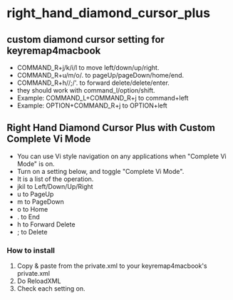 right_hand_diamond_cursor_plus
==============================

## custom diamond cursor setting for keyremap4macbook

* COMMAND_R+j/k/i/l to move left/down/up/right.
* COMMAND_R+u/m/o/. to pageUp/pageDown/home/end.
* COMMAND_R+h//;/'. to forward delete/delete/enter.
* they should work with command_l/option/shift.
* Example: COMMAND_L+COMMAND_R+j to command+left
* Example: OPTION+COMMAND_R+j to OPTION+left

## Right Hand Diamond Cursor Plus with Custom Complete Vi Mode

* You can use Vi style navigation on any applications when "Complete Vi Mode" is on.
* Turn on a setting below, and toggle "Complete Vi Mode".
* It is a list of the operation.
* jkil to Left/Down/Up/Right
* u to PageUp
* m to PageDown
* o to Home
* . to End
* h to Forward Delete
* ; to Delete

### How to install

1. Copy & paste from the private.xml to your keyremap4macbook's private.xml
2. Do ReloadXML
3. Check each setting on.